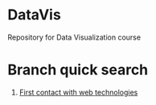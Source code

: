 # DataVis
Repository for Data Visualization course

# Branch quick search

1. [First contact with web technologies](https://github.com/pedrovictoroc/DataVis/tree/Web-Tech-Intro)
